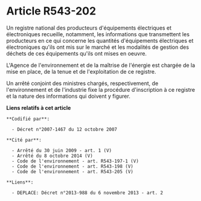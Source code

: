 # Article R543-202

Un registre national des producteurs d'équipements électriques et électroniques recueille, notamment, les informations que
transmettent les producteurs en ce qui concerne les quantités d'équipements électriques et électroniques qu'ils ont mis sur
le marché et les modalités de gestion des déchets de ces équipements qu'ils ont mises en oeuvre.

L'Agence de l'environnement et de la maîtrise de l'énergie est chargée de la mise en place, de la tenue et de l'exploitation
de ce registre.

Un arrêté conjoint des ministres chargés, respectivement, de l'environnement et de l'industrie fixe la procédure
d'inscription à ce registre et la nature des informations qui doivent y figurer.

**Liens relatifs à cet article**

	**Codifié par**:

	  - Décret n°2007-1467 du 12 octobre 2007

	**Cité par**:

	  - Arrêté du 30 juin 2009 - art. 1 (V)
	  - Arrêté du 8 octobre 2014 (V)
	  - Code de l'environnement - art. R543-197-1 (V)
	  - Code de l'environnement - art. R543-198 (V)
	  - Code de l'environnement - art. R543-205 (V)

	**Liens**:

	  - DEPLACE: Décret n°2013-988 du 6 novembre 2013 - art. 2
